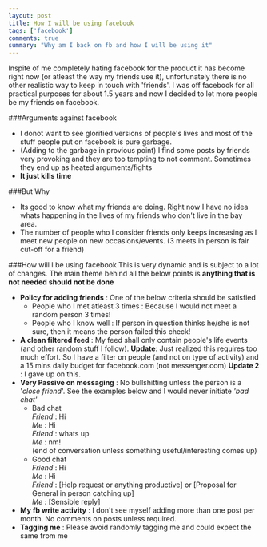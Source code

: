 ```yaml
---
layout: post
title: How I will be using facebook
tags: ['facebook']
comments: true
summary: "Why am I back on fb and how I will be using it"
---
```

Inspite of me completely hating facebook for the product it has become right now (or atleast the way my friends use it), unfortunately there is no other realistic way to keep in touch with 'friends'. I was off facebook for all practical purposes for about 1.5 years and now I decided to let more people be my friends on facebook.

###Arguments against facebook

- I donot want to see glorified versions of people's lives and most of the stuff people put on facebook is pure garbage.
- (Adding to the garbage in provious point) I find some posts by friends very provoking and they are too tempting to not comment. Sometimes they end up as heated arguments/fights
- **It just kills time**

###But Why
- Its good to know what my friends are doing. Right now I have no idea whats happening in the lives of my friends who don't live in the bay area.
- The number of people who I consider friends only keeps increasing as I meet new people on new occasions/events. (3 meets in person is fair cut-off for a friend)

###How will I be using facebook
This is very dynamic and is subject to a lot of changes. The main theme behind all the below points is **anything that is not needed should not be done**

- **Policy for adding friends** : One of the below criteria should be satisfied
  - People who I met atleast 3 times : Because I would not meet a random person 3 times!
  - People who I know well : If person in question thinks he/she is not sure, then it means the person failed this check!
- **A clean filtered feed** : My feed shall only contain people's life events (and other random stuff I follow). **Update**: Just realized this requires too much effort. So I have a filter on people (and not on type of activity) and a 15 mins daily budget for facebook.com (not messenger.com) **Update 2** : I gave up on this.
- **Very Passive on messaging** : No bullshitting unless the person is a '_close friend_'. See the examples below and I would never initiate _'bad chat'_
  - Bad chat  
    _Friend_ : Hi  
    _Me_ : Hi  
    _Friend_ : whats up  
    _Me_ : nm!  
    (end of conversation unless something useful/interesting comes up)
  - Good chat  
    _Friend_ : Hi  
    _Me_ : Hi  
    _Friend_ : [Help request or anything productive] or [Proposal for General in person catching up]  
    _Me_ : [Sensible reply]  
- **My fb write activity** : I don't see myself adding more than one post per month. No comments on posts unless required.
- **Tagging me** : Please avoid randomly tagging me and could expect the same from me
